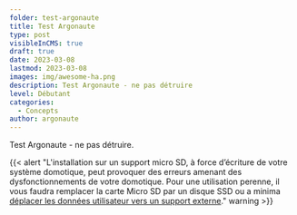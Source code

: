 ```yaml
---
folder: test-argonaute
title: Test Argonaute
type: post
visibleInCMS: true
draft: true
date: 2023-03-08
lastmod: 2023-03-08
images: img/awesome-ha.png
description: Test Argonaute - ne pas détruire
level: Débutant
categories:
  - Concepts
author: argonaute
---
```

Test Argonaute - ne pas détruire.

{{< alert "L'installation sur un support micro SD, à force d’écriture de votre système domotique, peut provoquer des erreurs amenant des dysfonctionnements de votre domotique. Pour une utilisation perenne, il vous faudra remplacer la carte Micro SD par un disque SSD ou a minima [déplacer les données utilisateur vers un support externe](/blog/installer-home-assistant-os-sur-raspberry-odroid-nuc-ou-autres/#déplacer-les-données-utilisateurs-facultatif)." warning >}}